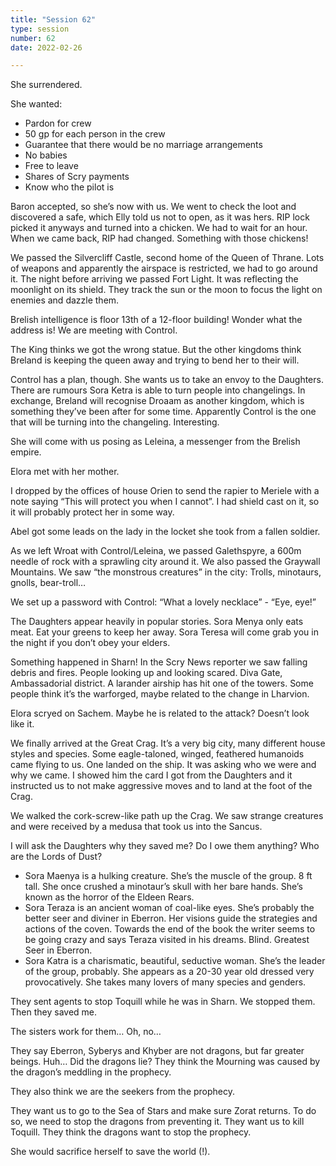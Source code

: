 ```yaml
---
title: "Session 62"
type: session
number: 62
date: 2022-02-26

---
```


She surrendered.

She wanted:
- Pardon for crew
- 50 gp for each person in the crew
- Guarantee that there would be no marriage arrangements
- No babies
- Free to leave
- Shares of Scry payments
- Know who the pilot is

Baron accepted, so she’s now with us. We went to check the loot and discovered a safe, which Elly told us not to open, as it was hers. RIP lock picked it anyways and turned into a chicken. We had to wait for an hour. When we came back, RIP had changed. Something with those chickens!

We passed the Silvercliff Castle, second home of the Queen of Thrane. Lots of weapons and apparently the airspace is restricted, we had to go around it.
The night before arriving we passed Fort Light. It was reflecting the moonlight on its shield. They track the sun or the moon to focus the light on enemies and dazzle them.

Brelish intelligence is floor 13th of a 12-floor building! Wonder what the address is! We are meeting with Control. 

The King thinks we got the wrong statue. But the other kingdoms think Breland is keeping the queen away and trying to bend her to their will.

Control has a plan, though. She wants us to take an envoy to the Daughters. There are rumours Sora Ketra is able to turn people into changelings. In exchange, Breland will recognise Droaam as another kingdom, which is something they’ve been after for some time. Apparently Control is the one that will be turning into the changeling. Interesting.

She will come with us posing as Leleina, a messenger from the Brelish empire.

Elora met with her mother.

I dropped by the offices of house Orien to send the rapier to Meriele with a note saying “This will protect you when I cannot”. I had shield cast on it, so it will probably protect her in some way.

Abel got some leads on the lady in the locket she took from a fallen soldier.

As we left Wroat with Control/Leleina, we passed Galethspyre, a 600m needle of rock with a sprawling city around it.
We also passed the Graywall Mountains. We saw “the monstrous creatures” in the city: Trolls, minotaurs, gnolls, bear-troll…

We set up a password with Control: “What a lovely necklace” - “Eye, eye!”

The Daughters appear heavily in popular stories. Sora Menya only eats meat. Eat your greens to keep her away. Sora Teresa will come grab you in the night if you don’t obey your elders.

Something happened in Sharn! In the Scry News reporter we saw falling debris and fires. People looking up and looking scared. Diva Gate, Ambassadorial district. A larander airship has hit one of the towers. Some people think it’s the warforged, maybe related to the change in Lharvion.

Elora scryed on Sachem. Maybe he is related to the attack? Doesn’t look like it.

We finally arrived at the Great Crag. It’s a very big city, many different house styles and species. Some eagle-taloned, winged, feathered humanoids came flying to us. One landed on the ship. It was asking who we were and why we came. I showed him the card I got from the Daughters and it instructed us to not make aggressive moves and to land at the foot of the Crag.

We walked the cork-screw-like path up the Crag. We saw strange creatures and were received by a medusa that took us into the Sancus. 

I will ask the Daughters why they saved me? Do I owe them anything? Who are the Lords of Dust?

- Sora Maenya is a hulking creature. She’s the muscle of the group. 8 ft tall. She once crushed a minotaur’s skull with her bare hands. She’s known as the horror of the Eldeen Rears.
- Sora Teraza is an ancient woman of coal-like eyes. She’s probably the better seer and diviner in Eberron. Her visions guide the strategies and actions of the coven. Towards the end of the book the writer seems to be going crazy and says Teraza visited in his dreams. Blind. Greatest Seer in Eberron.
- Sora Katra is a charismatic, beautiful, seductive woman. She’s the leader of the group, probably. She appears as a 20-30 year old dressed very provocatively. She takes many lovers of many species and genders.

They sent agents to stop Toquill while he was in Sharn. We stopped them. Then they saved me.

The sisters work for them… Oh, no…

They say Eberron, Syberys and Khyber are not dragons, but far greater beings. Huh… Did the dragons lie? They think the Mourning was caused by the dragon’s meddling in the prophecy.

They also think we are the seekers from the prophecy.

They want us to go to the Sea of Stars and make sure Zorat returns. To do so, we need to stop the dragons from preventing it. They want us to kill Toquill. They think the dragons want to stop the prophecy. 

She would sacrifice herself to save the world (!).